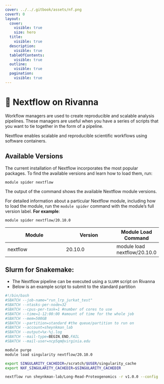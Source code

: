 ```yaml
---
cover: ../../.gitbook/assets/nf.png
coverY: 0
layout:
  cover:
    visible: true
    size: hero
  title:
    visible: true
  description:
    visible: true
  tableOfContents:
    visible: true
  outline:
    visible: true
  pagination:
    visible: true
---
```


# 🔄 Nextflow on Rivanna

Workflow managers are used to create reproducible and scalable analysis pipelines. These managers are useful when you have a series of scripts that you want to tie together in the form of a pipeline.

Nextflow enables scalable and reproducible scientific workflows using software containers.

## Available Versions <a href="#available-versions" id="available-versions"></a>

The current installation of Nextflow incorporates the most popular packages. To find the available versions and learn how to load them, run:

```
module spider nextflow
```

The output of the command shows the available Nextflow module versions.

For detailed information about a particular Nextflow module, including how to load the module, run the `module spider` command with the module’s full version label. **For example**:

```
module spider nextflow/20.10.0

```

<table><thead><tr><th width="203">Module</th><th width="171.33333333333331">Version</th><th>Module Load Command</th></tr></thead><tbody><tr><td>nextflow</td><td>20.10.0</td><td>module load nextflow/20.10.0</td></tr></tbody></table>

## Slurm for Snakemake: <a href="#slurm-for-snakemake" id="slurm-for-snakemake"></a>

* The Nextflow pipeline can be executed using a `SLURM` script on Rivanna
* Below is an example script to submit to the standard partition&#x20;

```sh
#!/bin/bash
#SBATCH --job-name="run_lrp_jurkat_test" 
#SBATCH --ntasks-per-node=32 
#SBATCH --cpus-per-task=1 #number of cores to use 
#SBATCH --time=1-12:00:00 #amount of time for the whole job 
#SBATCH --mem=500GB 
#SBATCH --partition=standard #the queue/partition to run on 
#SBATCH --account=sheynkman_lab 
#SBATCH --output=%x-%j.log 
#SBATCH --mail-type=BEGIN,END,FAIL 
#SBATCH --mail-user=ncp5qm@virginia.edu

module purge 
module load singularity nextflow/20.10.0

export SINGULARITY_CACHEDIR=/scratch/$USER/singularity_cache 
export NXF_SINGULARITY_CACHEDIR=$SINGULARITY_CACHEDIR

nextflow run sheynkman-lab/Long-Read-Proteogenomics -r v1.0.0 --config conf/test.config -with-singularity -without-docker ~
```
